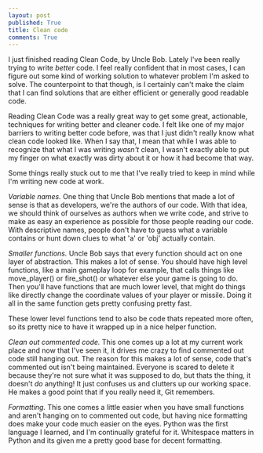 ```yaml
---
layout: post
published: True
title: Clean code
comments: True
---
```


I just finished reading Clean Code, by Uncle Bob. Lately I've been really trying to
write _better_ code. I feel really confident that in most cases, I can figure out
some kind of working solution to whatever problem I'm asked to solve. The counterpoint
to that though, is I certainly can't make the claim that I can find solutions that
are either efficient or generally good readable code.

Reading Clean Code was a really great way to get some great, actionable, techniques
for writing better and cleaner code. I felt like one of my major barriers to writing
better code before, was that I just didn't really know what clean code looked like.
When I say that, I mean that while I was able to recognize that what I was writing
_wasn't_ clean, I wasn't exactly able to put my finger on what exactly was dirty about
it or how it had become that way.

Some things really stuck out to me that I've really tried to keep in mind while I'm
writing new code at work.

*Variable names.* One thing that Uncle Bob mentions that made a lot of sense is that
as developers, we're the authors of our code. With that idea, we should think of
ourselves as authors when we write code, and strive to make as easy an experience as
possible for those people reading our code. With descriptive names, people don't have
to guess what a variable contains or hunt down clues to what 'a' or 'obj' actually
contain.

*Smaller functions.* Uncle Bob says that every function should act on one layer of
abstraction. This makes a lot of sense. You should have high level functions, like a
main gameplay loop for example, that calls things like move_player() or fire_shot() or
whatever else your game is going to do. Then you'll have functions that are much
lower level, that might do things like directly change the coordinate values of your
player or missile. Doing it all in the same function gets pretty confusing pretty fast.

These lower level functions tend to also be code thats repeated more often, so its
pretty nice to have it wrapped up in a nice helper function.

*Clean out commented code.* This one comes up a lot at my current work place and now
that I've seen it, it drives me crazy to find commented out code still hanging out.
The reason for this makes a lot of sense, code that's commented out isn't being maintained.
Everyone is scared to delete it because they're not sure what it was supposed to do,
but thats the thing, it doesn't _do_ anything! It just confuses us and clutters up
our working space. He makes a good point that if you really need it, Git remembers.

*Formatting.* This one comes a little easier when you have small functions and aren't
hanging on to commented out code, but having nice formatting does make your code much
easier on the eyes. Python was the first language I learned, and I'm continually grateful
for it. Whitespace matters in Python and its given me a pretty good base for decent formatting.
